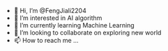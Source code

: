 - 👋 Hi, I’m @FengJiali2204
- 👀 I’m interested in AI algorithm
- 🌱 I’m currently learning Machine Learning
- 💞️ I’m looking to collaborate on exploring new world
- 📫 How to reach me ...

<!---
FengJiali2204/FengJiali2204 is a ✨ special ✨ repository because its `README.md` (this file) appears on your GitHub profile.
You can click the Preview link to take a look at your changes.
--->
